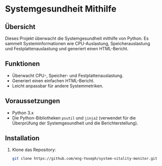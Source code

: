 # Systemgesundheit Mithilfe

## Übersicht
Dieses Projekt überwacht die Systemgesundheit mithilfe von Python. Es sammelt Systeminformationen wie CPU-Auslastung, Speicherauslastung und Festplattenauslastung und generiert einen HTML-Bericht.

## Funktionen
- Überwacht CPU-, Speicher- und Festplattenauslastung.
- Generiert einen einfachen HTML-Bericht.
- Leicht anpassbar für andere Systemmetriken.

## Voraussetzungen
- Python 3.x
- Die Python-Bibliotheken `psutil` und `jinja2` (verwendet für die Überprüfung der Systemgesundheit und die Berichterstellung).

## Installation

1. Klone das Repository:
   ```bash
   git clone https://github.com/eng-Yoseph/system-vitality-monitor.git
